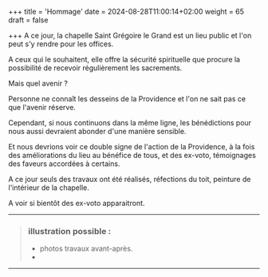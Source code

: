 +++
title = 'Hommage'
date = 2024-08-28T11:00:14+02:00
weight = 65
draft = false

+++
A ce jour, la chapelle Saint Grégoire le Grand est un lieu public et l'on peut s'y rendre pour les offices.

A ceux qui le souhaitent, elle offre la sécurité spirituelle que procure la possibilité de recevoir régulièrement les sacrements.

Mais quel avenir ?

Personne ne connaît les desseins de la Providence et l'on ne sait pas ce que l'avenir réserve.

Cependant, si nous continuons dans la même ligne, les bénédictions pour nous aussi devraient abonder d'une manière sensible.

Et nous devrions voir ce double signe de l'action de la Providence, à la fois des améliorations du lieu au bénéfice de tous, et des ex-voto, témoignages des faveurs accordées à certains.

A ce jour seuls des travaux ont été réalisés, réfections du toit, peinture de l'intérieur de la chapelle.

A voir si bientôt des ex-voto apparaitront.
***
>  ### illustration possible :
> - photos travaux avant-après.
> - 
***


 






 